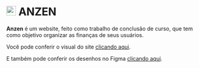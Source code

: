 # <img src="https://user-images.githubusercontent.com/48026024/153730390-af6cb353-bedd-4f19-a884-6d4beca46fe7.png" alt="logo-Icon" width="25"/> ANZEN

**Anzen** é um website, feito como trabalho de conclusão de curso, que tem como objetivo organizar as finanças de seus usuários. 

Você pode conferir o visual do site [clicando aqui](https://vinicioshurman.github.io/ANZEN/).

E também pode conferir os desenhos no Figma [clicando aqui](https://www.figma.com/file/7rBtEnq0vHVDRFAcgpbnta/Prototipagem-ANZEN-TCC-2021-2022?node-id=0%3A1).

